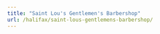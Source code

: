 ```yaml
---
title: "Saint Lou's Gentlemen's Barbershop"
url: /halifax/saint-lous-gentlemens-barbershop/
---
```

